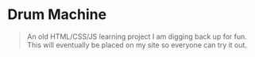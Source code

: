 # Drum Machine
> An old HTML/CSS/JS learning project I am digging back up for fun.
> This will eventually be placed on my site so everyone can try it out.

